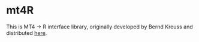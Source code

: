 mt4R
========

This is MT4 -> R interface library, originally developed by Bernd Kreuss and distributed [here](https://sites.google.com/site/prof7bit/r-for-metatrader-4).
